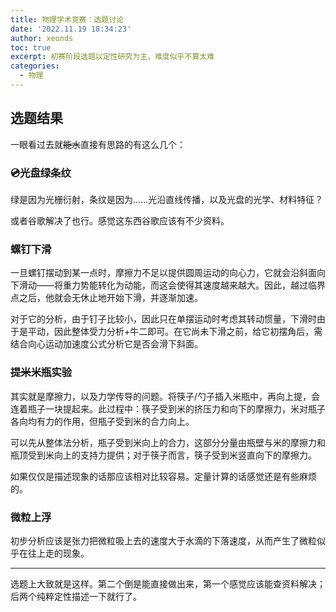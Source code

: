 ```yaml
---
title: 物理学术竞赛：选题讨论
date: '2022.11.19 18:34:23'
author: xeonds
toc: true
excerpt: 初赛阶段选题以定性研究为主，难度似乎不算太难
categories:
  - 物理
---
```

## 选题结果

一眼看过去就~~能水~~直接有思路的有这么几个：

### 💿光盘绿条纹

绿是因为光栅衍射，条纹是因为......光沿直线传播，以及光盘的光学、材料特征？

或者谷歌解决了也行。感觉这东西谷歌应该有不少资料。

### 螺钉下滑

一旦螺钉摆动到某一点时，摩擦力不足以提供圆周运动的向心力，它就会沿斜面向下滑动——将重力势能转化为动能，而这会使得其速度越来越大。因此，越过临界点之后，他就会无休止地开始下滑，并逐渐加速。

对于它的分析，由于钉子比较小，因此只在单摆运动时考虑其转动惯量，下滑时由于是平动，因此整体受力分析+牛二即可。在它尚未下滑之前，给它初摆角后，需结合向心运动加速度公式分析它是否会滑下斜面。

### ~~提米~~米瓶实验

其实就是摩擦力，以及力学传导的问题。将筷子/勺子插入米瓶中，再向上提，会连着瓶子一块提起来。此过程中：筷子受到米的挤压力和向下的摩擦力，米对瓶子各向均有力的作用，但瓶子受到米的合力向上。

可以先从整体法分析，瓶子受到米向上的合力，这部分分量由瓶壁与米的摩擦力和瓶顶受到米向上的支持力提供；对于筷子而言，筷子受到米竖直向下的摩擦力。

如果仅仅是描述现象的话那应该相对比较容易。定量计算的话感觉还是有些麻烦的。

### 微粒上浮

初步分析应该是张力把微粒吸上去的速度大于水滴的下落速度，从而产生了微粒似乎在往上走的现象。

---

选题上大致就是这样。第二个倒是能直接做出来，第一个感觉应该能查资料解决；后两个纯粹定性描述一下就行了。